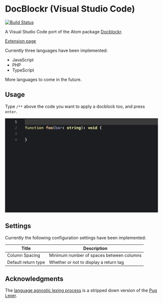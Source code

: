 # DocBlockr (Visual Studio Code)

[![Build Status](https://travis-ci.org/jeremyvii/vs-docblockr.svg?branch=master)](https://travis-ci.org/jeremyvii/vs-docblockr)

A Visual Studio Code port of the Atom package [Docblockr](https://github.com/nikhilkalige/docblockr). 

[Extension page](https://marketplace.visualstudio.com/items?itemName=jeremyljackson.vs-docblock)

Currently three languages have been implemented:

* JavaScript
* PHP
* TypeScript

More languages to come in the future.

## Usage 

Type `/**` above the code you want to apply a docblock too, and press `enter`.

![Demonstration of extension](assets/demo.gif)

## Settings

Currently the following configuration settings have been implemented:

| Title               | Description                              |
|---------------------|------------------------------------------|
| Column Spacing      | Minimum number of spaces between columns |
| Default return type | Whether or not to display a return tag   |

## Acknowledgments

The [language agnostic lexing process](src/lexer.ts) is a stripped down version
of the [Pug Lexer](https://github.com/pugjs/pug-lexer).